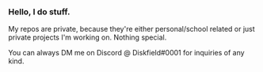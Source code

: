 ### Hello, I do stuff.

My repos are private, because they're either personal/school related or just private projects I'm working on. Nothing special.

You can always DM me on Discord @ Diskfield#0001 for inquiries of any kind.
